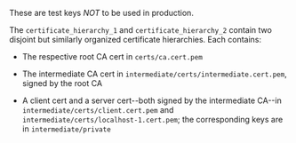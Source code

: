 These are test keys _NOT_ to be used in production.

The `certificate_hierarchy_1` and `certificate_hierarchy_2` contain
two disjoint but similarly organized certificate hierarchies. Each
contains:

- The respective root CA cert in `certs/ca.cert.pem`

- The intermediate CA cert in
  `intermediate/certs/intermediate.cert.pem`, signed by the root CA

- A client cert and a server cert--both signed by the intermediate
  CA--in `intermediate/certs/client.cert.pem` and
  `intermediate/certs/localhost-1.cert.pem`; the corresponding keys
  are in `intermediate/private`
